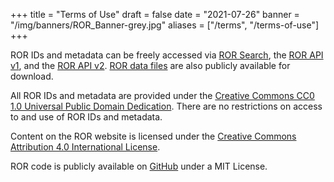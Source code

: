 +++
title = "Terms of Use"
draft = false
date = "2021-07-26"
banner = "/img/banners/ROR_Banner-grey.jpg"
aliases = ["/terms", "/terms-of-use"]
+++

ROR IDs and metadata can be freely accessed via [ROR Search](https://ror.org/search), the [ROR API v1](https://api.ror.org/v1/organizations), and the [ROR API v2](https://api.ror.org/v2/organizations). [ROR data files](https://doi.org/10.5281/zenodo.6347574) are also publicly available for download.

All ROR IDs and metadata are provided under the [Creative Commons CC0 1.0 Universal Public Domain Dedication](https://creativecommons.org/publicdomain/zero/1.0//). There are no restrictions on access to and use of ROR IDs and metadata.

Content on the ROR website is licensed under the [Creative Commons Attribution 4.0 International License](https://creativecommons.org/licenses/by/4.0/).

ROR code is publicly available on [GitHub](https://github.com/ror-community) under a MIT License.
